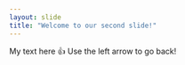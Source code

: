 ```yaml
---
layout: slide
title: "Welcome to our second slide!"
---
```

My text here :+1:
Use the left arrow to go back!
